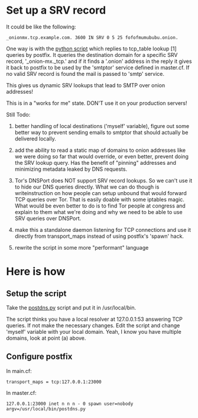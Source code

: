 # Set up a SRV record

It could be like the following:

    _onionmx.tcp.example.com. 3600 IN SRV 0 5 25 fofofmumububu.onion.


One way is with the [python script](scripts/postdns.py) which replies to tcp_table lookup [1] queries by postfix. It queries the destination domain for a specific SRV record, '_onion-mx._tcp.' and if it finds a '.onion' address in the reply it gives it back to postfix to be used by the 'smtptor' service defined in master.cf. If no valid SRV record is found the mail is passed to 'smtp' service.

This gives us dynamic SRV lookups that lead to SMTP over onion addresses!

This is in a "works for me" state. DON'T use it on your production servers! 

Still Todo:

1. better handling of local destinations ('myself' variable), figure out some better way to prevent sending emails to smtptor that should actually be delivered locally.

2. add the ability to read a static map of domains to onion addresses like we were doing so far that would override, or even better, prevent doing the SRV lookup query. Has the benefit of "pinning" addresses and minimizing metadata leaked by DNS requests.

3. Tor's DNSPort does NOT support SRV record lookups. So we can't use it to hide our DNS queries directly. What we can do though is writeinstruction on how people can setup unbound that would forward TCP queries over Tor. That is easily doable with some iptables magic. What would be even better to do is to find Tor people at congress and explain to them what we're doing and why we need to be able to use SRV queries over DNSPort. 

4. make this a standalone daemon listening for TCP connections and use it directly from transport_maps instead of using postfix's 'spawn' hack.

5. rewrite the script in some more "performant" language

# Here is how

## Setup the script

Take the [postdns.py](scripts/postdns.py) script and put it in /usr/local/bin.

The script thinks you have a local resolver at 127.0.0.1:53 answering TCP queries. If not make the necessary changes. Edit the script and change 'myself' variable with your local domain. Yeah, I know you have multiple domains, look at point (a) above.


## Configure postfix

In main.cf:

    transport_maps = tcp:127.0.0.1:23000

In master.cf:

    127.0.0.1:23000 inet n n n - 0 spawn user=nobody argv=/usr/local/bin/postdns.py

